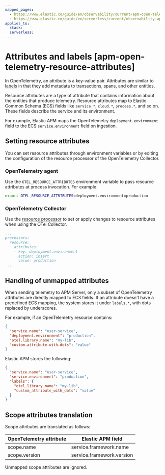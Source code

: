 ```yaml
---
mapped_pages:
  - https://www.elastic.co/guide/en/observability/current/apm-open-telemetry-resource-attributes.html
  - https://www.elastic.co/guide/en/serverless/current/observability-apm-agents-opentelemetry-resource-attributes.html
applies_to:
  stack:
  serverless:
---
```


# Attributes and labels [apm-open-telemetry-resource-attributes]

In OpenTelemetry, an attribute is a key-value pair. Attributes are similar to [labels](/solutions/observability/apm/metadata.md#apm-data-model-labels) in that they add metadata to transactions, spans, and other entities.

Resource attributes are a type of attribute that contains information about the entities that produce telemetry. Resource attributes map to Elastic Common Schema (ECS) fields like `service.*`, `cloud.*`, `process.*`, and so on. These fields describe the service and its environment.

For example, Elastic APM maps the OpenTelemetry `deployment.environment` field to the ECS `service.environment` field on ingestion.

## Setting resource attributes

You can set resource attributes through environment variables or by editing the configuration of the resource processor of the OpenTelemetry Collector.

### OpenTelemetry agent

Use the `OTEL_RESOURCE_ATTRIBUTES` environment variable to pass resource attributes at process invocation. For example:

```bash
export OTEL_RESOURCE_ATTRIBUTES=deployment.environment=production
```

### OpenTelemetry Collector

Use the [resource processor](https://github.com/open-telemetry/opentelemetry-collector-contrib/tree/main/processor/resourceprocessor) to set or apply changes to resource attributes when using the OTel Collector.

```yaml
...
processors:
  resource:
    attributes:
    - key: deployment.environment
      action: insert
      value: production
...
```

## Handling of unmapped attributes

When sending telemetry to APM Server, only a subset of OpenTelemetry attributes are directly mapped to ECS fields. If an attribute doesn't have a predefined ECS mapping, the system stores it under `labels.*`, with dots replaced by underscores.

For example, if an OpenTelemetry resource contains:

```json
{
  "service.name": "user-service",
  "deployment.environment": "production",
  "otel.library.name": "my-lib",
  "custom.attribute.with.dots": "value"
}
```

Elastic APM stores the following:

```json
{
  "service.name": "user-service",
  "service.environment": "production",
  "labels": {
    "otel_library_name": "my-lib",
    "custom_attribute_with_dots": "value"
  }
}
```

## Scope attributes translation

Scope attributes are translated as follows:

| OpenTelemetry attribute | Elastic APM field |
|-------------------------|-------------------|
| scope.name | service.framework.name |
| scope.version | service.framework.version |

Unmapped scope attributes are ignored.